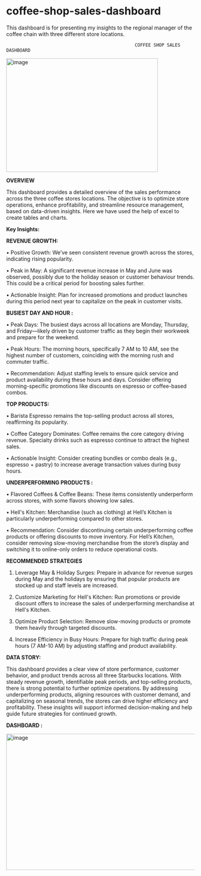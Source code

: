 # coffee-shop-sales-dashboard
This dashboard is for presenting my insights to the regional manager of the coffee chain with three different store locations.

                                                    
                                                    COFFEE SHOP SALES DASHBOARD
                                        
<img width="405" height="303" alt="image" src="https://github.com/user-attachments/assets/e14ade82-fa92-487d-a930-88a27093f186" />

              
 
  **OVERVIEW**

This dashboard provides a detailed overview of the sales performance across the three coffee stores locations. The objective is to optimize store operations, enhance profitability, and streamline resource management, based on data-driven insights. Here we have used the help of excel to create tables and charts.

**Key Insights:**

**REVENUE GROWTH:**
 
•	Positive Growth: We’ve seen consistent revenue growth across the stores, indicating rising popularity.

•	Peak in May: A significant revenue increase in May and June was observed, possibly due to the holiday season or customer behaviour trends. This could be a critical period for boosting sales further.

•	Actionable Insight: Plan for increased promotions and product launches during this period next year to capitalize on the peak in customer visits.

**BUSIEST DAY AND HOUR :**

•	Peak Days: The busiest days across all locations are Monday, Thursday, and Friday—likely driven by customer traffic as they begin their workweek and prepare for the weekend.

•	Peak Hours: The morning hours, specifically 7 AM to 10 AM, see the highest number of customers, coinciding with the morning rush and commuter traffic.

•	Recommendation: Adjust staffing levels to ensure quick service and product availability during these hours and days. Consider offering morning-specific promotions like discounts on espresso or coffee-based combos.

**TOP PRODUCTS:**

•	Barista Espresso remains the top-selling product across all stores, reaffirming its popularity.

•	Coffee Category Dominates: Coffee remains the core category driving revenue. Specialty drinks such as espresso continue to attract the highest sales.

•	Actionable Insight: Consider creating bundles or combo deals (e.g., espresso + pastry) to increase average transaction values during busy hours.

 **UNDERPERFORMING PRODUCTS :**
 
•	Flavored Coffees & Coffee Beans: These items consistently underperform across stores, with some flavors showing low sales.

•	Hell's Kitchen: Merchandise (such as clothing) at Hell’s Kitchen is particularly underperforming compared to other stores.

•	Recommendation: Consider discontinuing certain underperforming coffee products or offering discounts to move inventory. For Hell’s Kitchen, consider removing slow-moving merchandise from the store’s display and switching it to online-only orders to reduce operational costs.


**RECOMMENDED STRATEGIES**

1.	Leverage May & Holiday Surges: Prepare in advance for revenue surges during May and the holidays by ensuring that popular products are stocked up and staff levels are increased.

2.	Customize Marketing for Hell's Kitchen: Run promotions or provide discount offers to increase the sales of underperforming merchandise at Hell's Kitchen.

3.	Optimize Product Selection: Remove slow-moving products or promote them heavily through targeted discounts.

4.	Increase Efficiency in Busy Hours: Prepare for high traffic during peak hours (7 AM-10 AM) by adjusting staffing and product availability.
   
**DATA STORY:**

This dashboard provides a clear view of store performance, customer behavior, and product trends across all three Starbucks locations. With steady revenue growth, identifiable peak periods, and top-selling products, there is strong potential to further optimize operations. By addressing underperforming products, aligning resources with customer demand, and capitalizing on seasonal trends, the stores can drive higher efficiency and profitability. These insights will support informed decision-making and help guide future strategies for continued growth.

**DASHBOARD :**

<img width="760" height="363" alt="image" src="https://github.com/user-attachments/assets/3835db67-f456-406c-9eaf-97e28fb0ff9a" />


 

